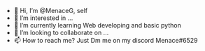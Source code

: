 - 👋 Hi, I’m @MenaceG, self
- 👀 I’m interested in ...
- 🌱 I’m currently learning Web developing and basic python
- 💞️ I’m looking to collaborate on ...
- 📫 How to reach me? Just Dm me on my discord Menace#6529

<!---
MenaceG/MenaceG is a ✨ special ✨ repository because its `README.md` (this file) appears on your GitHub profile.
You can click the Preview link to take a look at your changes.
--->
